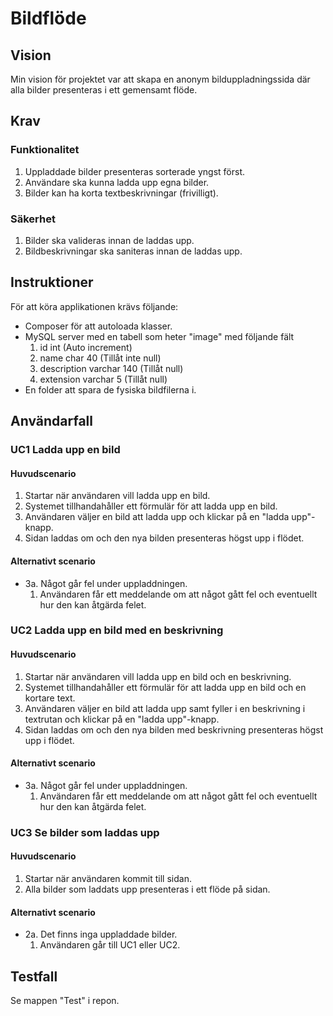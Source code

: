 # Bildflöde
## Vision
Min vision för projektet var att skapa en anonym bilduppladningssida där alla bilder presenteras i ett gemensamt flöde.
## Krav
### Funktionalitet

1. Uppladdade bilder presenteras sorterade yngst först.
2. Användare ska kunna ladda upp egna bilder.
3. Bilder kan ha korta textbeskrivningar (frivilligt).

### Säkerhet

1. Bilder ska valideras innan de laddas upp.
2. Bildbeskrivningar ska saniteras innan de laddas upp.

## Instruktioner
För att köra applikationen krävs följande:
* Composer för att autoloada klasser.
* MySQL server med en tabell som heter "image" med följande fält
  1. id int (Auto increment)
  2. name char 40 (Tillåt inte null)
  3. description varchar 140 (Tillåt null)
  4. extension varchar 5 (Tillåt null)
* En folder att spara de fysiska bildfilerna i.

## Användarfall

### UC1 Ladda upp en bild
#### Huvudscenario
1. Startar när användaren vill ladda upp en bild.
2. Systemet tillhandahåller ett förmulär för att ladda upp en bild.
3. Användaren väljer en bild att ladda upp och klickar på en "ladda upp"-knapp.
4. Sidan laddas om och den nya bilden presenteras högst upp i flödet.

#### Alternativt scenario
* 3a. Något går fel under uppladdningen.
  1. Användaren får ett meddelande om att något gått fel och eventuellt hur den kan åtgärda felet.

### UC2 Ladda upp en bild med en beskrivning
#### Huvudscenario
1. Startar när användaren vill ladda upp en bild och en beskrivning.
2. Systemet tillhandahåller ett förmulär för att ladda upp en bild och en kortare text.
3. Användaren väljer en bild att ladda upp samt fyller i en beskrivning i textrutan och klickar på en "ladda upp"-knapp.
4. Sidan laddas om och den nya bilden med beskrivning presenteras högst upp i flödet.

#### Alternativt scenario
* 3a. Något går fel under uppladdningen.
  1. Användaren får ett meddelande om att något gått fel och eventuellt hur den kan åtgärda felet.

### UC3 Se bilder som laddas upp
#### Huvudscenario
1. Startar när användaren kommit till sidan.
2. Alla bilder som laddats upp presenteras i ett flöde på sidan.

#### Alternativt scenario
* 2a. Det finns inga uppladdade bilder.
  1. Användaren går till UC1 eller UC2.

## Testfall
Se mappen "Test" i repon.
